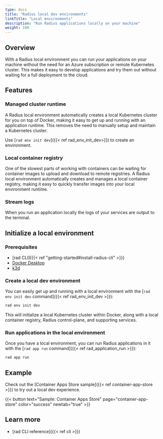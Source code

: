 ```yaml
---
type: docs
title: "Radius local dev environments"
linkTitle: "Local environments"
description: "Run Radius applications locally on your machine"
weight: 100
---
```


## Overview

With a Radius local environment you can run your applications on your machine without the need for an Azure subscription or remote Kubernetes cluster. This makes it easy to develop applications and try them out without waiting for a full deployment to the cloud.

<!-- TODO: add link to local dev quickstart -->

## Features

### Managed cluster runtime

A Radius local environment automatically creates a local Kubernetes cluster for you on top of Docker, making it easy to get up and running with an application runtime. This removes the need to manually setup and maintain a Kubernetes cluster.

Use [`rad env init dev`]({{< ref rad_env_init_dev>}}) to create an environment.

### Local container registry

One of the slowest parts of working with containers can be waiting for container images to upload and download to remote registries. A Radius local environment automatically creates and manages a local container registry, making it easy to quickly transfer images into your local environment runtime.

### Stream logs

When you run an application locally the logs of your services are output to the terminal.

## Initialize a local environment

### Prerequisites

- [rad CLI]({{< ref "getting-started#install-radius-cli" >}})
- [Docker Desktop](https://www.docker.com/products/docker-desktop)
- [k3d](https://k3d.io/)

### Create a local dev environment

You can easily get up and running with a local environment with the [`rad env init dev` command]({{< ref rad_env_init_dev >}}):

```sh
rad env init dev
```

This will initialize a local Kubernetes cluster within Docker, along with a local container registry, Radius control-plane, and supporting services.

### Run applications in the local environment

Once you have a local environment, you can run Radius applications in it with the [`rad app run` command]({{< ref rad_application_run >}}):

```sh
rad app run
```

## Example

Check out the [Container Apps Store sample]({{< ref container-app-store >}}) to try out a local dev experience.

{{< button text="Sample: Container Apps Store" page="container-app-store" color="success" newtab="true" >}}

## Learn more

- [rad CLI reference]({{< ref cli >}})
